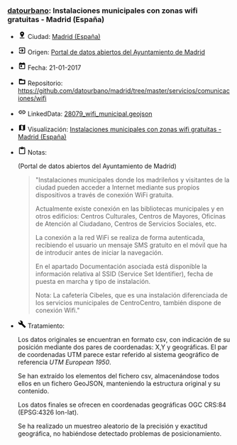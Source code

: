 ### [datourbano](https://github.com/datourbano): Instalaciones municipales con zonas wifi gratuitas - Madrid (España)

* ![](https://raw.githubusercontent.com/datourbano/simbologia/master/_/ubicacion_18.png) Ciudad: [Madrid (España)](https://datourbano.github.io/madrid)
* ![](https://raw.githubusercontent.com/datourbano/simbologia/master/_/origen_18.png) Origen: [Portal de datos abiertos del Ayuntamiento de Madrid](http://datos.madrid.es/portal/site/egob/menuitem.c05c1f754a33a9fbe4b2e4b284f1a5a0/?vgnextoid=c182d9b9d34df410VgnVCM2000000c205a0aRCRD&vgnextchannel=374512b9ace9f310VgnVCM100000171f5a0aRCRD&vgnextfmt=default)
* ![](https://raw.githubusercontent.com/datourbano/simbologia/master/_/calendario_18.png) Fecha: 21-01-2017
* ![](https://raw.githubusercontent.com/datourbano/simbologia/master/_/carpeta_18.png) Repositorio: https://github.com/datourbano/madrid/tree/master/servicios/comunicaciones/wifi
* ![](https://raw.githubusercontent.com/datourbano/simbologia/master/_/enlace_18.png) LinkedData: [28079_wifi_municipal.geojson](https://raw.githubusercontent.com/datourbano/madrid/master/servicios/comunicaciones/wifi/28079_wifi_municipal.geojson)
* ![](https://raw.githubusercontent.com/datourbano/simbologia/master/_/mapa_18.png) Visualización: [Instalaciones municipales con zonas wifi gratuitas - Madrid (España)](https://datourbano.github.io/madrid/servicios/comunicaciones/wifi/28079_wifi_municipal)
* ![](https://raw.githubusercontent.com/datourbano/simbologia/master/_/notas_18.png) Notas:

  (Portal de datos abiertos del Ayuntamiento de Madrid)
  >"Instalaciones municipales donde los madrileños y visitantes de la ciudad pueden acceder a Internet mediante sus propios dispositivos a través de conexión WiFi gratuita.
  >
  >Actualmente existe conexión en las bibliotecas municipales y en otros edificios: Centros Culturales, Centros de Mayores, Oficinas de Atención al Ciudadano, Centros de Servicios Sociales, etc.
  >
  >La conexión a la red WiFi se realiza de forma autenticada, recibiendo el usuario un mensaje SMS gratuito en el móvil que ha de introducir antes de iniciar la navegación.
  >
  >En el apartado Documentación asociada está disponible la información relativa al SSID (Service Set Identifier), fecha de puesta en marcha y tipo de instalación.
  >
  >Nota:  La cafetería Cibeles, que es una instalación diferenciada de los servicios municipales de CentroCentro, también dispone de conexión Wifi."
* ![](https://raw.githubusercontent.com/datourbano/simbologia/master/_/herramienta_18.png) Tratamiento:

  Los datos originales se encuentran en formato csv, con indicación de su posición mediante dos pares de coordenadas: X,Y y geográficas. El par de coordenadas UTM parece estar referido al sistema geográfico de referencia *UTM European 1950*.

  Se han extraído los elementos del fichero csv, almacenándose todos ellos en un fichero GeoJSON, manteniendo la estructura original y su contenido.

  Los datos finales se ofrecen en coordenadas geográficas OGC CRS:84 (EPSG:4326 lon-lat).

  Se ha realizado un muestreo aleatorio de la precisión y exactitud geográfica, no habiéndose detectado problemas de posicionamiento.
